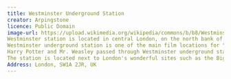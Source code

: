 ```yaml
---
title: Westminster Underground Station
creator: Arpingstone
licence: Public Domain
image-url: https://upload.wikimedia.org/wikipedia/commons/b/b8/Westminster.tube.station.jubilee.arp.jpg
Westminster station is located in central London, on the north bank of the Thames River.
Westminster underground station is one of the main film locations for "Harry Potter and the Order of the Phoenix".
Harry Potter and Mr. Weasley passed through Westminster underground station when they were on their way to the Ministry of Magic for interrogation. Mr. Weasley was excited to see the "Muggle" turnstile gate in the station, although he met problems using his ticket at the turnstile gate.
The station is located next to London's wonderful sites such as the Big Ben, Houses of Parliament and Downing Street.
Address: London, SW1A 2JR, UK
---
```

